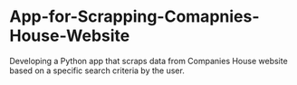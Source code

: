 # App-for-Scrapping-Comapnies-House-Website
Developing a Python app that scraps data from Companies House website based on a specific search criteria by the user.
